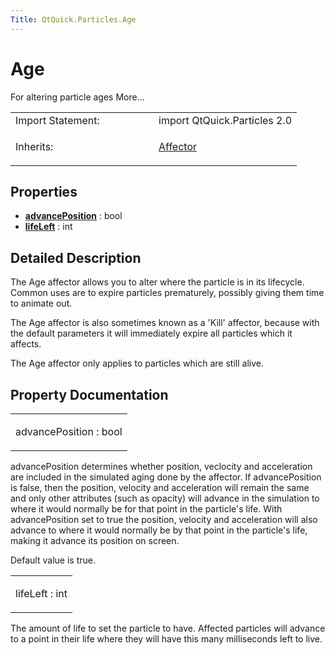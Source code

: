 ```yaml
---
Title: QtQuick.Particles.Age
---
```

        
Age
===

<span class="subtitle"></span>
For altering particle ages More...

<table>
<colgroup>
<col width="50%" />
<col width="50%" />
</colgroup>
<tbody>
<tr class="odd">
<td>Import Statement:</td>
<td>import QtQuick.Particles 2.0</td>
</tr>
<tr class="even">
<td>Inherits:</td>
<td><p><a href="QtQuick.Particles.Affector.md">Affector</a></p></td>
</tr>
</tbody>
</table>

<span id="properties"></span>
Properties
----------

-   ****[advancePosition](#advancePosition-prop)**** : bool
-   ****[lifeLeft](#lifeLeft-prop)**** : int

<span id="details"></span>
Detailed Description
--------------------

The Age affector allows you to alter where the particle is in its lifecycle. Common uses are to expire particles prematurely, possibly giving them time to animate out.

The Age affector is also sometimes known as a 'Kill' affector, because with the default parameters it will immediately expire all particles which it affects.

The Age affector only applies to particles which are still alive.

Property Documentation
----------------------

<table>
<colgroup>
<col width="100%" />
</colgroup>
<tbody>
<tr class="odd">
<td><p><span id="advancePosition-prop"></span><span class="name">advancePosition</span> : <span class="type">bool</span></p></td>
</tr>
</tbody>
</table>

advancePosition determines whether position, veclocity and acceleration are included in the simulated aging done by the affector. If advancePosition is false, then the position, velocity and acceleration will remain the same and only other attributes (such as opacity) will advance in the simulation to where it would normally be for that point in the particle's life. With advancePosition set to true the position, velocity and acceleration will also advance to where it would normally be by that point in the particle's life, making it advance its position on screen.

Default value is true.

<table>
<colgroup>
<col width="100%" />
</colgroup>
<tbody>
<tr class="odd">
<td><p><span id="lifeLeft-prop"></span><span class="name">lifeLeft</span> : <span class="type">int</span></p></td>
</tr>
</tbody>
</table>

The amount of life to set the particle to have. Affected particles will advance to a point in their life where they will have this many milliseconds left to live.


